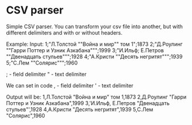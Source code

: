 <h1>CSV parser</h1>

Simple CSV parser. You can transform your csv file into another, but with different delimiters and with or without headers.

Example:
Input: 
1;"Л.Толстой ""Война и мир"" том 1";1873
2;"Д.Роулинг ""Гарри Поттер и Узник Азкабана""";1999
3;"И.Ильф; Е.Петров ""Двенадцать стульев""";1928
4;"А.Кристи ""Десять негритят""";1939
5;"С.Лем ""Солярис""";1960

; - field delimiter
" - text delimiter

We can set in code
, - field delimiter
' - text delimiter

Output will be:
1,Л.Толстой "Война и мир" том 1,1873
2,Д.Роулинг "Гарри Поттер и Узник Азкабана",1999
3,'И.Ильф, Е.Петров "Двенадцать стульев"',1928
4,А.Кристи "Десять негритят",1939
5,С.Лем "Солярис",1960
